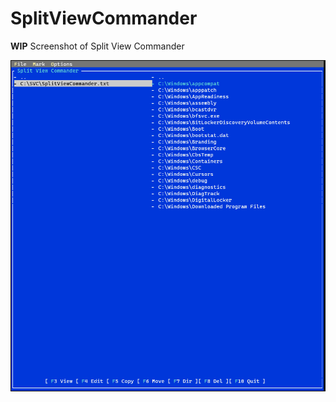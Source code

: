 # SplitViewCommander

**WIP** Screenshot of Split View Commander

![Screenshot of Split View Commander](SVCScreenshot01.png "Screenshot of Split View Commander")